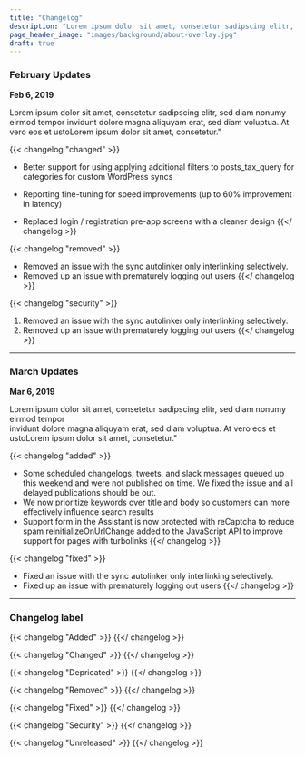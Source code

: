 ```yaml
---
title: "Changelog"
description: "Lorem ipsum dolor sit amet, consetetur sadipscing elitr, sed diam nonumy eirmod tempor invidunt dolore magna aliquyam erat, sed diam voluptua. At vero eos et ustoLorem ipsum dolor sit amet, consetetur."
page_header_image: "images/background/about-overlay.jpg"
draft: true
---
```


### February Updates

**Feb 6, 2019**

Lorem ipsum dolor sit amet, consetetur sadipscing elitr, sed diam nonumy eirmod tempor invidunt dolore magna aliquyam erat, sed diam voluptua. At vero eos et ustoLorem ipsum dolor sit amet, consetetur."

{{< changelog "changed" >}}

- Better support for using applying additional filters to posts_tax_query for categories for custom WordPress syncs

- Reporting fine-tuning for speed improvements (up to 60% improvement in latency)

- Replaced login / registration pre-app screens with a cleaner design
  {{</ changelog >}}

{{< changelog "removed" >}}

- Removed an issue with the sync autolinker only interlinking selectively.
- Removed up an issue with prematurely logging out users
  {{</ changelog >}}

{{< changelog "security" >}}

1. Removed an issue with the sync autolinker only interlinking selectively.
2. Removed up an issue with prematurely logging out users
   {{</ changelog >}}

<hr>

### March Updates

**Mar 6, 2019**

Lorem ipsum dolor sit amet, consetetur sadipscing elitr, sed diam nonumy eirmod tempor <br> invidunt dolore magna aliquyam erat, sed diam voluptua. At vero eos et ustoLorem ipsum dolor sit amet, consetetur."

{{< changelog "added" >}}

- Some scheduled changelogs, tweets, and slack messages queued up this weekend and were not published on time. We fixed the issue and all delayed publications should be out.
- We now prioritize keywords over title and body so customers can more effectively influence search results
- Support form in the Assistant is now protected with reCaptcha to reduce spam reinitializeOnUrlChange added to the JavaScript API to improve support for pages with turbolinks
  {{</ changelog >}}

{{< changelog "fixed" >}}

- Fixed an issue with the sync autolinker only interlinking selectively.
- Fixed up an issue with prematurely logging out users
  {{</ changelog >}}

<hr>

### Changelog label

{{< changelog "Added" >}}
{{</ changelog >}}

{{< changelog "Changed" >}}
{{</ changelog >}}

{{< changelog "Depricated" >}}
{{</ changelog >}}

{{< changelog "Removed" >}}
{{</ changelog >}}

{{< changelog "Fixed" >}}
{{</ changelog >}}

{{< changelog "Security" >}}
{{</ changelog >}}

{{< changelog "Unreleased" >}}
{{</ changelog >}}
